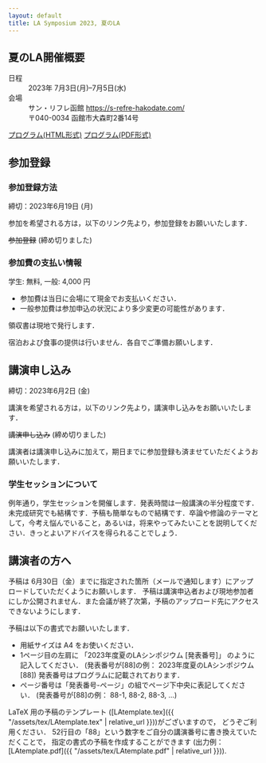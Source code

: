 ```yaml
---
layout: default
title: LA Symposium 2023, 夏のLA
---
```


夏のLA開催概要
--------
<dl>
  <dt>日程</dt>
  <dd>2023年 <time datetime="2023-07-19">7月3日(月)</time>–<time datetime="2023-07-5">7月5日(水)</time></dd>
  <dt>会場</dt>
  <dd>サン・リフレ函館 <a href="https://s-refre-hakodate.com/" target="_blank">https://s-refre-hakodate.com/</a></dd>
  <dd>〒040-0034 函館市大森町2番14号</dd>
</dl>

[プログラム(HTML形式)](./summer_program.html) [プログラム(PDF形式)](./LA2023summer_program.pdf)

参加登録
--------
### 参加登録方法

締切：2023年6月19日 (月)

参加を希望される方は，以下のリンク先より，参加登録をお願いいたします．

<del>参加登録</del> (締め切りました)
<!-- [参加登録](https://art.ist.hokudai.ac.jp/LA/sanka/){:target="_blank"} -->
 
### 参加費の支払い情報

学生: 無料, 一般: 4,000 円
* 参加費は当日に会場にて現金でお支払いください．
* 一般参加費は参加申込の状況により多少変更の可能性があります．

領収書は現地で発行します．

宿泊および食事の提供は行いません．各自でご準備お願いします．

講演申し込み
--------
締切：2023年6月2日 (金)

講演を希望される方は，以下のリンク先より，講演申し込みをお願いいたします．

<del>講演申し込み</del> (締め切りました)
<!-- [講演申し込み](https://art.ist.hokudai.ac.jp/LA/kouen/){:target="_blank"} -->

講演者は講演申し込みに加えて，期日までに参加登録も済ませていただくようお願いいたします．

### 学生セッションについて
例年通り，学生セッションを開催します．発表時間は一般講演の半分程度です．未完成研究でも結構です．予稿も簡単なもので結構です．卒論や修論のテーマとして，今考え悩んでいること，あるいは，将来やってみたいことを説明してください．きっとよいアドバイスを得られることでしょう．


講演者の方へ
--------
予稿は 6月30日（金）までに指定された箇所（メールで通知します）にアップロードしていただくようにお願いします．
予稿は講演申込者および現地参加者にしか公開されません．また会議が終了次第，予稿のアップロード先にアクセスできないようにします．

予稿は以下の書式でお願いいたします．

* 用紙サイズは A4 をお使いください．
* 1ページ目の左肩に 「2023年度夏のLAシンポジウム [発表番号]」 のように記入してください． (発表番号が[88]の例： 2023年度夏のLAシンポジウム [88])
発表番号はプログラムに記載されております．
* ページ番号は「発表番号-ページ」の組でページ下中央に表記してください． (発表番号が[88]の例： 88-1, 88-2, 88-3, ...)

LaTeX 用の予稿のテンプレート ([LAtemplate.tex]({{ "/assets/tex/LAtemplate.tex" | relative_url }}))がございますので， どうぞご利用ください．
52行目の「88」という数字をご自分の講演番号に書き換えていただくことで， 指定の書式の予稿を作成することができます (出力例：[LAtemplate.pdf]({{ "/assets/tex/LAtemplate.pdf" | relative_url }})). 

